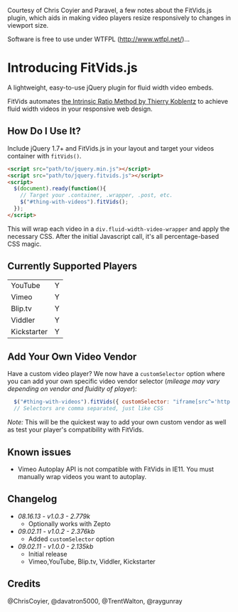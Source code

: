 Courtesy of Chris Coyier and Paravel, a few notes about the FitVids.js plugin, which aids in making video players resize responsively to changes in viewport size. 

Software is free to use under WTFPL (http://www.wtfpl.net/)...



# Introducing FitVids.js
A lightweight, easy-to-use jQuery plugin for fluid width video embeds.

FitVids automates [the Intrinsic Ratio Method by Thierry Koblentz](http://www.alistapart.com/articles/creating-intrinsic-ratios-for-video/) to achieve fluid width videos in your responsive web design.

## How Do I Use It?
Include jQuery 1.7+ and FitVids.js in your layout and target your videos container with `fitVids()`.

```html
<script src="path/to/jquery.min.js"></script>
<script src="path/to/jquery.fitvids.js"></script>
<script>
  $(document).ready(function(){
    // Target your .container, .wrapper, .post, etc.
    $("#thing-with-videos").fitVids();
  });
</script>
```

This will wrap each video in a `div.fluid-width-video-wrapper` and apply the necessary CSS. After the initial Javascript call, it's all percentage-based CSS magic.

## Currently Supported Players
<table>
<tr><td>YouTube</td><td>Y</td></tr>
<tr><td>Vimeo</td><td>Y</td></tr>
<tr><td>Blip.tv</td><td>Y</td></tr>
<tr><td>Viddler</td><td>Y</td></tr>
<tr><td>Kickstarter</td><td> Y</td></tr>
</table>

## Add Your Own Video Vendor
Have a custom video player? We now have a `customSelector` option where you can add your own specific video vendor selector (_mileage may vary depending on vendor and fluidity of player_):

```javascript
  $("#thing-with-videos").fitVids({ customSelector: "iframe[src^='http://mycoolvideosite.com'], iframe[src^='http://myviiids.com']"});
  // Selectors are comma separated, just like CSS
```

_Note:_ This will be the quickest way to add your own custom vendor as well as test your player's compatibility with FitVids.

## Known issues

* Vimeo Autoplay API is not compatible with FitVids in IE11. You must manually wrap videos you want to autoplay.


## Changelog
* _08.16.13 - v1.0.3 - 2.779k_
  * Optionally works with Zepto
* _09.02.11 - v1.0.2 - 2.376kb_
  * Added `customSelector` option
* _09.02.11 - v1.0.0 - 2.135kb_
	* Initial release
	* Vimeo,YouTube, Blip.tv, Viddler, Kickstarter

## Credits
@ChrisCoyier, @davatron5000, @TrentWalton, @raygunray

